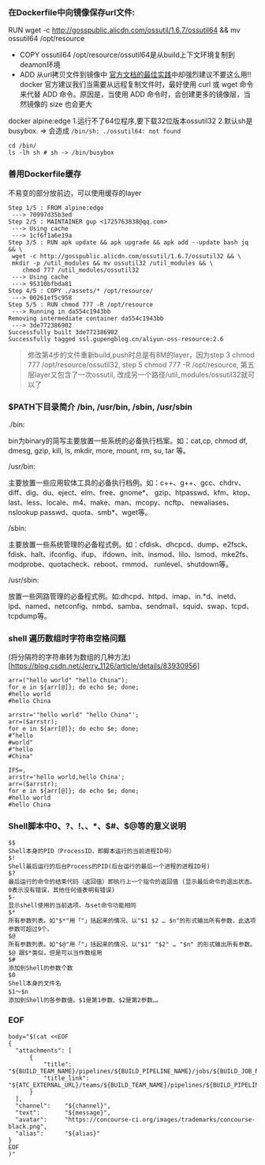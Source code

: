 ### 在Dockerfile中向镜像保存url文件:  
RUN wget -c http://gosspublic.alicdn.com/ossutil/1.6.7/ossutil64 && mv ossutil64 /opt/resource  

* COPY ossutil64 /opt/resource/ossutil64是从build上下文环境复制到deamon环境  
* ADD 从url拷贝文件到镜像中 [官方文档的最佳实践](https://docs.docker.com/develop/develop-images/dockerfile_best-practices/#add-or-copy)中却强烈建议不要这么用!!
docker 官方建议我们当需要从远程复制文件时，最好使用 curl 或 wget 命令来代替 ADD 命令。原因是，当使用 ADD 命令时，会创建更多的镜像层，当然镜像的 size 也会更大

docker alpine:edge 1.运行不了64位程序,要下载32位版本ossutil32 2.默认sh是busybox. => 会造成 `/bin/sh: ./ossutil64: not found`
```
cd /bin/
ls -lh sh # sh -> /bin/busybox
```

### 善用Dockerfile缓存
不易变的部分放前边，可以使用缓存的layer
```
Step 1/5 : FROM alpine:edge
 ---> 70997d35b3ed
Step 2/5 : MAINTAINER gup <1725763838@qq.com>
 ---> Using cache
 ---> 1cf6f1a6e19a
Step 3/5 : RUN apk update && apk upgrade && apk add --update bash jq && \
 wget -c http://gosspublic.alicdn.com/ossutil/1.6.7/ossutil32 && \
 mkdir -p /util_modules && mv ossutil32 /util_modules && \
	chmod 777 /util_modules/ossutil32
 ---> Using cache
 ---> 95310bfbda81
Step 4/5 : COPY ./assets/* /opt/resource/
 ---> 00261ef5c958
Step 5/5 : RUN chmod 777 -R /opt/resource
 ---> Running in da554c1943bb
Removing intermediate container da554c1943bb
 ---> 3de772386902
Successfully built 3de772386902
Successfully tagged ssl.gupengblog.cn/aliyun-oss-resource:2.6
```
> 修改第4步的文件重新build,push时总是有8M的layer，因为step 3 chmod 777 /opt/resource/ossutil32, step 5 chmod 777 -R /opt/resource, 第五层layer又包含了一次ossutil,
改成另一个路径/util_modules/ossutil32就可以了

### $PATH下目录简介 /bin, /usr/bin, /sbin, /usr/sbin
./bin:

bin为binary的简写主要放置一些系统的必备执行档案。如：cat,cp, chmod df, dmesg, gzip, kill, ls, mkdir, more, mount, rm, su, tar 等。

/usr/bin:

主要放置一些应用软体工具的必备执行档例。如：c++、g++、gcc、chdrv、diff、dig、du、eject、elm、free、gnome*、 gzip、htpasswd、kfm、ktop、last、less、locale、m4、make、man、mcopy、ncftp、 newaliases、nslookup passwd、quota、smb*、wget等。 

/sbin:

主要放置一些系统管理的必备程式例。如：cfdisk、dhcpcd、dump、e2fsck、fdisk、halt、ifconfig、ifup、 ifdown、init、insmod、lilo、lsmod、mke2fs、modprobe、quotacheck、reboot、rmmod、 runlevel、shutdown等。 

/usr/sbin:

放置一些网路管理的必备程式例。如:dhcpd、httpd、imap、in.*d、inetd、lpd、named、netconfig、nmbd、samba、sendmail、squid、swap、tcpd、tcpdump等。

### shell 遍历数组时字符串空格问题
(将分隔符的字符串转为数组的几种方法)[https://blog.csdn.net/Jerry_1126/article/details/83930956]
```shell
arr=("hello world" "hello China");
for e in ${arr[@]}; do echo $e; done;
#hello world
#hello China
```
```shell
arrstr='"hello world" "hello China"';
arr=($arrstr);
for e in ${arr[@]}; do echo $e; done;
#"hello
#world"
#"hello
#China"
```
```shell
IFS=,
arrstr='hello world,hello China';
arr=($arrstr);
for e in ${arr[@]}; do echo $e; done;
#hello world
#hello China
```

### Shell脚本中$0、$?、$!、$$、$*、$#、$@等的意义说明
```shell
$$
Shell本身的PID（ProcessID，即脚本运行的当前进程ID号）
$!
Shell最后运行的后台Process的PID(后台运行的最后一个进程的进程ID号)
$?
最后运行的命令的结束代码（返回值）即执行上一个指令的返回值 (显示最后命令的退出状态。0表示没有错误，其他任何值表明有错误)
$-
显示shell使用的当前选项，与set命令功能相同
$*
所有参数列表。如"$*"用「"」括起来的情况、以"$1 $2 … $n"的形式输出所有参数，此选项参数可超过9个。
$@
所有参数列表。如"$@"用「"」括起来的情况、以"$1" "$2" … "$n" 的形式输出所有参数。
$@ 跟$*类似，但是可以当作数组用
$#
添加到Shell的参数个数
$0
Shell本身的文件名
$1～$n
添加到Shell的各参数值。$1是第1参数、$2是第2参数…。
```

### EOF
```shell
body="$(cat <<EOF
{
  "attachments": [
      {
          "title":      "${BUILD_TEAM_NAME}/pipelines/${BUILD_PIPELINE_NAME}/jobs/${BUILD_JOB_NAME}",
          "title_link": "${ATC_EXTERNAL_URL}/teams/${BUILD_TEAM_NAME}/pipelines/${BUILD_PIPELINE_NAME}/jobs/${BUILD_JOB_NAME}/builds/${BUILD_NAME}"
      }
  ],
  "channel":    "${channel}",
  "text":       "${message}",
  "avatar":     "https://concourse-ci.org/images/trademarks/concourse-black.png",
  "alias":      "${alias}"
}
EOF
)"
```
